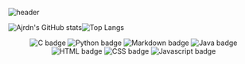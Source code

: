 ![header](https://capsule-render.vercel.app/api?type=waving&color=2fe2fa&height=300&section=header&text=Welcome%20To%20My%20GitHub!&fontSize=70&animation=twinkling&fontColor=ffffff&fontAlignY=43)

![Ajrdn's GitHub stats](https://github-readme-stats.vercel.app/api?username=Ajrdn&show_icons=true&theme=radical)![Top Langs](https://github-readme-stats.vercel.app/api/top-langs/?username=Ajrdn&layout=compact&theme=monokai)

<div align="center">
  
  ![C badge](https://img.shields.io/badge/C-A8B9CC?style=flat&logo=C&logoColor=FFFFFF)
  ![Python badge](https://img.shields.io/badge/Python-3776AB?style=flat&logo=Python&logoColor=FFFFFF)
  ![Markdown badge](https://img.shields.io/badge/Markdown-000000?style=flat&logo=Markdown&logoColor=FFFFFF)
  ![Java badge](https://img.shields.io/badge/Java-DE3D3D?style=flat&logo=Java&logoColor=FFFFFF)
  ![HTML badge](https://img.shields.io/badge/HTML-E34F26?style=flat&logo=HTML5&logoColor=FFFFFF)
  ![CSS badge](https://img.shields.io/badge/CSS-1572B6?style=flat&logo=CSS3&logoColor=FFFFFF)
  ![Javascript badge](https://img.shields.io/badge/Javascript-F7DF1E?style=flat&logo=Javascript&logoColor=FFFFFF)
<div>
